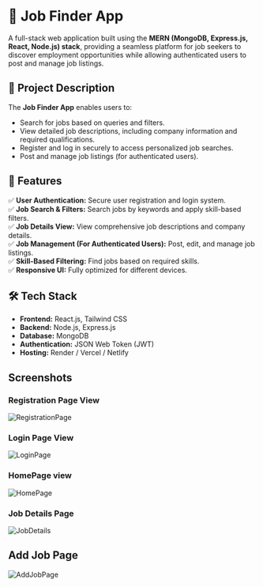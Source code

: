 # 🚀 Job Finder App

A full-stack web application built using the **MERN (MongoDB, Express.js, React, Node.js) stack**, providing a seamless platform for job seekers to discover employment opportunities while allowing authenticated users to post and manage job listings.

## 📌 Project Description
The **Job Finder App** enables users to:
- Search for jobs based on queries and filters.
- View detailed job descriptions, including company information and required qualifications.
- Register and log in securely to access personalized job searches.
- Post and manage job listings (for authenticated users).

## 🌟 Features
✅ **User Authentication:** Secure user registration and login system.  
✅ **Job Search & Filters:** Search jobs by keywords and apply skill-based filters.  
✅ **Job Details View:** View comprehensive job descriptions and company details.  
✅ **Job Management (For Authenticated Users):** Post, edit, and manage job listings.  
✅ **Skill-Based Filtering:** Find jobs based on required skills.  
✅ **Responsive UI:** Fully optimized for different devices.  

## 🛠️ Tech Stack
- **Frontend:** React.js, Tailwind CSS  
- **Backend:** Node.js, Express.js  
- **Database:** MongoDB  
- **Authentication:** JSON Web Token (JWT)  
- **Hosting:** Render / Vercel / Netlify

## Screenshots
### Registration Page View
![RegistrationPage](https://github.com/user-attachments/assets/9e267cdf-3eb4-472d-9c51-df5ce6375901)

### Login Page View
![LoginPage](https://github.com/user-attachments/assets/313c5346-8ed8-4cc4-859a-5eca6d712a02)

### HomePage view
![HomePage](https://github.com/user-attachments/assets/fe0faa9f-13d0-4fa8-96c8-a88e1ab0ef19)

### Job Details Page
![JobDetails](https://github.com/user-attachments/assets/94d4d83d-9e00-46d6-9744-e8b50bb7aab3)

## Add Job Page
![AddJobPage](https://github.com/user-attachments/assets/f6db860e-8927-400d-9bb5-317bb6c92ea7)

